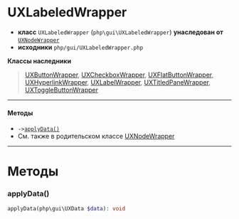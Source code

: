 # UXLabeledWrapper

- **класс** `UXLabeledWrapper` (`php\gui\UXLabeledWrapper`) **унаследован от** [`UXNodeWrapper`](https://github.com/jphp-compiler/develnext/blob/master/dn-app-framework/api-docs/classes/php/gui/UXNodeWrapper.ru.md)
- **исходники** `php/gui/UXLabeledWrapper.php`

**Классы наследники**

> [UXButtonWrapper](https://github.com/jphp-compiler/develnext/blob/master/dn-app-framework/api-docs/classes/php/gui/UXButtonWrapper.ru.md), [UXCheckboxWrapper](https://github.com/jphp-compiler/develnext/blob/master/dn-app-framework/api-docs/classes/php/gui/UXCheckboxWrapper.ru.md), [UXFlatButtonWrapper](https://github.com/jphp-compiler/develnext/blob/master/dn-app-framework/api-docs/classes/php/gui/UXFlatButtonWrapper.ru.md), [UXHyperlinkWrapper](https://github.com/jphp-compiler/develnext/blob/master/dn-app-framework/api-docs/classes/php/gui/UXHyperlinkWrapper.ru.md), [UXLabelWrapper](https://github.com/jphp-compiler/develnext/blob/master/dn-app-framework/api-docs/classes/php/gui/UXLabelWrapper.ru.md), [UXTitledPaneWrapper](https://github.com/jphp-compiler/develnext/blob/master/dn-app-framework/api-docs/classes/php/gui/UXTitledPaneWrapper.ru.md), [UXToggleButtonWrapper](https://github.com/jphp-compiler/develnext/blob/master/dn-app-framework/api-docs/classes/php/gui/UXToggleButtonWrapper.ru.md)

---

#### Методы

- `->`[`applyData()`](#method-applydata)
- См. также в родительском классе [UXNodeWrapper](https://github.com/jphp-compiler/develnext/blob/master/dn-app-framework/api-docs/classes/php/gui/UXNodeWrapper.ru.md)

---
# Методы

<a name="method-applydata"></a>

### applyData()
```php
applyData(php\gui\UXData $data): void
```